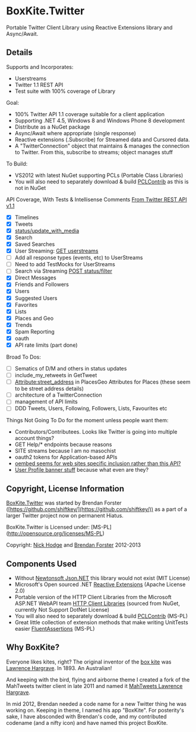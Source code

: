 BoxKite.Twitter
===============

Portable Twitter Client Library using Reactive Extensions library and Async/Await.

Details
-------

Supports and Incorporates:
* Userstreams
* Twitter 1.1 REST API
* Test suite with 100% coverage of Library

Goal:
* 100% Twitter API 1.1 coverage suitable for a client application
* Supporting .NET 4.5, Windows 8 and Windows Phone 8 development
* Distribute as a NuGet package
* Async/Await where appropriate (single response)
* Reactive extensions (.Subscribe) for Streamed data and Cursored data.
* A "TwitterConnection" object that maintains & manages the connection to Twitter. From this, subscribe to streams; object manages stuff

To Build:
* VS2012 with latest NuGet supporting PCLs (Portable Class Libraries)
* You will also need to separately download & build [PCLContrib](http://pclcontrib.codeplex.com/) as this is not in NuGet

API Coverage, With Tests & Intellisense Comments
[From Twitter REST API v1.1](https://dev.twitter.com/docs/api/1.1)
- [x] Timelines
- [x] Tweets 
- [x] [status/update_with_media](https://dev.twitter.com/docs/api/1.1/post/statuses/update_with_media)
- [x] Search
- [x] Saved Searches
- [x] User Streaming: [GET userstreams](https://dev.twitter.com/docs/streaming-apis/streams/user) 
- [ ] Add all response types (events, etc) to UserStreams
- [ ] Need to add TestMocks for UserStreams
- [ ] Search via Streaming [POST status/filter](https://dev.twitter.com/docs/api/1.1/post/statuses/filter)
- [x] Direct Messages
- [x] Friends and Followers
- [x] Users
- [x] Suggested Users
- [x] Favorites
- [x] Lists
- [x] Places and Geo
- [x] Trends
- [x] Spam Reporting
- [x] oauth
- [x] API rate limits (part done)

Broad To Dos:
- [ ] Sematics of D/M and others in status updates
- [ ] include_my_retweets in GetTweet
- [ ] [Attribute:street_address](https://dev.twitter.com/docs/api/1.1/get/geo/search) in PlacesGeo Attributes for Places (these seem to be street address details)
- [ ] architecture of a TwitterConnection
- [ ] management of API limits
- [ ] DDD Tweets, Users, Following, Followers, Lists, Favourites etc

Things Not Going To Do for the moment unless people want them:
- Contributors/Contributees. Looks like Twitter is going into multiple account things?
- GET Help/* endpoints because reasons
- SITE streams because I am no masochist 
- oauth2 tokens for Application-based APIs
- [oembed seems for web sites specific inclusion rather than this API?](https://dev.twitter.com/docs/api/1.1/get/statuses/oembed)
- [User Profile banner stuff](https://dev.twitter.com/docs/api/1.1/post/account/update_profile_banner) because what even are they? 

Copyright, License Information
------------------------------

[BoxKite.Twitter](https://github.com/shiftkey/BoxKite.Twitter) was started by Brendan Forster ([https://github.com/shiftkey/](https://github.com/shiftkey/)) as a part of a larger Twitter project now on permanent Hiatus.

BoxKite.Twitter is Licensed under: 
[MS-PL] (http://opensource.org/licenses/MS-PL)

Copyright: 
[Nick Hodge](https://github.com/nickhodge/) and [Brendan Forster](https://github.com/shiftkey/) 2012-2013

Components Used
---------------
* Without [Newtonsoft Json.NET](http://json.net) this library would not exist (MIT License)
* Microsoft's Open sourced .NET [Reactive Extensions](https://rx.codeplex.com/) (Apache License 2.0)
* Portable version of the HTTP Client Libraries from the Microsoft ASP.NET WebAPI team [HTTP Client Libraries](http://nuget.org/packages/Microsoft.Net.Http/2.1.3-beta)  (sourced from NuGet, currently Not Support DotNet License)
* You will also need to separately download & build [PCLContrib](http://pclcontrib.codeplex.com/) (MS-PL)
* Great little collection of extension methods that make writing UnitTests easier [FluentAssertions](http://fluentassertions.codeplex.com/) (MS-PL) 

Why BoxKite?
------------

Everyone likes kites, right? The original inventor of the [box kite](http://en.wikipedia.org/wiki/Box_kite) was [Lawrence Hargrave](http://en.wikipedia.org/wiki/Lawrence_Hargrave). In 1893. An Australian!

And keeping with the bird, flying and airborne theme I created a fork of the MahTweets twitter client in late 2011 and named it [MahTweets Lawrence Hargrave](https://github.com/nickhodge/MahTweets.LawrenceHargrave).

In mid 2012, Brendan needed a code name for a new Twitter thing he was working on. Keeping in theme, I named his app "BoxKite". For posterity's sake, I have absconded with Brendan's code, and my contributed codename (and a nifty icon) and have named this project BoxKite.